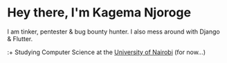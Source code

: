 # Hey there, I'm Kagema Njoroge
I am tinker, pentester & bug bounty hunter. I also mess around with Django & Flutter.

:+
Studying Computer Science at the [University of Nairobi](https://computerscience.uonbi.ac.ke) (for now...)


